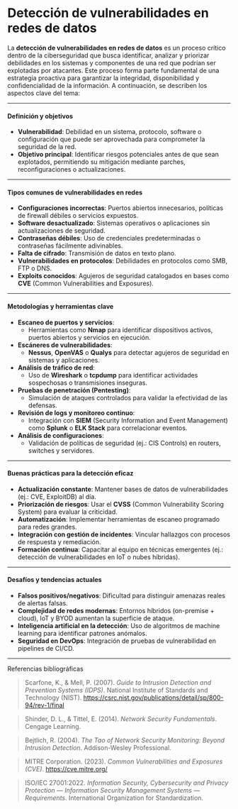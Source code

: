 # Detección de vulnerabilidades en redes de datos

La **detección de vulnerabilidades en redes de datos** es un proceso crítico dentro de la ciberseguridad que busca identificar, analizar y priorizar debilidades en los sistemas y componentes de una red que podrían ser explotadas por atacantes. Este proceso forma parte fundamental de una estrategia proactiva para garantizar la integridad, disponibilidad y confidencialidad de la información. A continuación, se describen los aspectos clave del tema:

---

#### **Definición y objetivos**  
- **Vulnerabilidad**: Debilidad en un sistema, protocolo, software o configuración que puede ser aprovechada para comprometer la seguridad de la red.  
- **Objetivo principal**: Identificar riesgos potenciales antes de que sean explotados, permitiendo su mitigación mediante parches, reconfiguraciones o actualizaciones.  

---

#### **Tipos comunes de vulnerabilidades en redes**  
- **Configuraciones incorrectas**: Puertos abiertos innecesarios, políticas de firewall débiles o servicios expuestos.  
- **Software desactualizado**: Sistemas operativos o aplicaciones sin actualizaciones de seguridad.  
- **Contraseñas débiles**: Uso de credenciales predeterminadas o contraseñas fácilmente adivinables.  
- **Falta de cifrado**: Transmisión de datos en texto plano.  
- **Vulnerabilidades en protocolos**: Debilidades en protocolos como SMB, FTP o DNS.  
- **Exploits conocidos**: Agujeros de seguridad catalogados en bases como **CVE** (Common Vulnerabilities and Exposures).  

---

#### **Metodologías y herramientas clave**  
- **Escaneo de puertos y servicios**:  
  - Herramientas como **Nmap** para identificar dispositivos activos, puertos abiertos y servicios en ejecución.  
- **Escáneres de vulnerabilidades**:  
  - **Nessus**, **OpenVAS** o **Qualys** para detectar agujeros de seguridad en sistemas y aplicaciones.  
- **Análisis de tráfico de red**:  
  - Uso de **Wireshark** o **tcpdump** para identificar actividades sospechosas o transmisiones inseguras.  
- **Pruebas de penetración (Pentesting)**:  
  - Simulación de ataques controlados para validar la efectividad de las defensas.  
- **Revisión de logs y monitoreo continuo**:  
  - Integración con **SIEM** (Security Information and Event Management) como **Splunk** o **ELK Stack** para correlacionar eventos.  
- **Análisis de configuraciones**:  
  - Validación de políticas de seguridad (ej.: CIS Controls) en routers, switches y servidores.  

---

#### **Buenas prácticas para la detección eficaz**  
- **Actualización constante**: Mantener bases de datos de vulnerabilidades (ej.: CVE, ExploitDB) al día.  
- **Priorización de riesgos**: Usar el **CVSS** (Common Vulnerability Scoring System) para evaluar la criticidad.  
- **Automatización**: Implementar herramientas de escaneo programado para redes grandes.  
- **Integración con gestión de incidentes**: Vincular hallazgos con procesos de respuesta y remediación.  
- **Formación continua**: Capacitar al equipo en técnicas emergentes (ej.: detección de vulnerabilidades en IoT o nubes híbridas).  

---

#### **Desafíos y tendencias actuales**  
- **Falsos positivos/negativos**: Dificultad para distinguir amenazas reales de alertas falsas.  
- **Complejidad de redes modernas**: Entornos híbridos (on-premise + cloud), IoT y BYOD aumentan la superficie de ataque.  
- **Inteligencia artificial en la detección**: Uso de algoritmos de machine learning para identificar patrones anómalos.  
- **Seguridad en DevOps**: Integración de pruebas de vulnerabilidad en pipelines de CI/CD.  

___________________
Referencias bibliográficas 

> Scarfone, K., & Mell, P. (2007). *Guide to Intrusion Detection and Prevention Systems (IDPS)*. National Institute of Standards and Technology (NIST). https://csrc.nist.gov/publications/detail/sp/800-94/rev-1/final  

> Shinder, D. L., & Tittel, E. (2014). *Network Security Fundamentals*. Cengage Learning.  

> Bejtlich, R. (2004). *The Tao of Network Security Monitoring: Beyond Intrusion Detection*. Addison-Wesley Professional.  

> MITRE Corporation. (2023). *Common Vulnerabilities and Exposures (CVE)*. https://cve.mitre.org/  

> ISO/IEC 27001:2022. *Information Security, Cybersecurity and Privacy Protection — Information Security Management Systems — Requirements*. International Organization for Standardization.  
